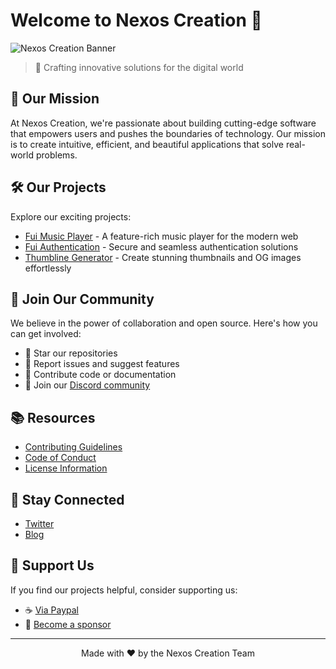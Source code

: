 # Welcome to Nexos Creation 🚀

![Nexos Creation Banner](https://example.com/nexos-creation-banner.png)

> 🌟 Crafting innovative solutions for the digital world

## 🎯 Our Mission

At Nexos Creation, we're passionate about building cutting-edge software that empowers users and pushes the boundaries of technology. Our mission is to create intuitive, efficient, and beautiful applications that solve real-world problems.

## 🛠️ Our Projects

Explore our exciting projects:

- [Fui Music Player](https://github.com/nexoscreation/featurastic-music-page) - A feature-rich music player for the modern web
- [Fui Authentication](https://github.com/nexoscreation/featurastic-auth-kit) - Secure and seamless authentication solutions
- [Thumbline Generator](https://github.com/nexoscreation/thumbline-generator) - Create stunning thumbnails and OG images effortlessly

## 🤝 Join Our Community

We believe in the power of collaboration and open source. Here's how you can get involved:

- 🌟 Star our repositories
- 🐛 Report issues and suggest features
- 🔧 Contribute code or documentation
- 💬 Join our [Discord community](https://discord.com/invite/A3euTAVqHv)

## 📚 Resources

- [Contributing Guidelines](CONTRIBUTING.md)
- [Code of Conduct](CODE_OF_CONDUCT.md)
- [License Information](LICENSE.md)

## 📣 Stay Connected

- [Twitter](https://twitter.com/nexoscreator)
- [Blog](https://blog.nexoscreator.tech)

## 🎉 Support Us

If you find our projects helpful, consider supporting us:

- ☕ [Via Paypal](https://paypal.me/nexoscreator)
- 💖 [Become a sponsor](https://github.com/sponsors/nexoscreation)

---

<p align="center">
  Made with ❤️ by the Nexos Creation Team
</p>